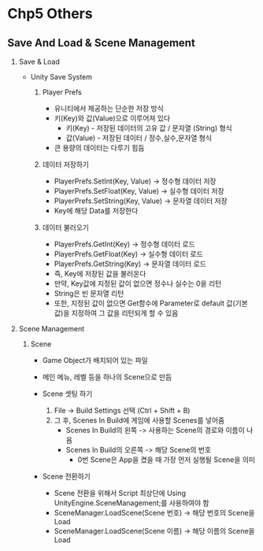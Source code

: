 ﻿# Chp5 Others

## Save And Load & Scene Management

1. Save & Load
		
	* Unity Save System
		1. Player Prefs 
			* 유니티에서 제공하는 단순한 저장 방식 
			* 키(Key)와 값(Value)으로 이루어져 있다
				* 키(Key) - 저장된 데이터의 고유 값 / 문자열 (String) 형식
				* 값(Value) - 저장된 데이터 / 정수,실수,문자열 형식
			* 큰 용량의 데이터는 다루기 힘듬

		2. 데이터 저장하기
			* PlayerPrefs.SetInt(Key, Value) -> 정수형 데이터 저장
			* PlayerPrefs.SetFloat(Key, Value) -> 실수형 데이터 저장
			* PlayerPrefs.SetString(Key, Value) -> 문자열 데이터 저장
			* Key에 해당 Data를 저장한다

		3. 데이터 불러오기
			* PlayerPrefs.GetInt(Key) -> 정수형 데이터 로드
			* PlayerPrefs.GetFloat(Key) -> 실수형 데이터 로드
			* PlayerPrefs.GetString(Key) -> 문자열 데이터 로드
			* 즉, Key에 저장된 값을 불러온다
			* 만약, Key값에 지정된 값이 없으면 정수나 실수는 0을 리턴 
			* String은 빈 문자열 리턴 
			* 또한, 지정된 값이 없으면 Get함수에 Parameter로 default 값(기본 값)을 지정하여 그 값을 리턴되게 할 수 있음

2. Scene Management	

	1. Scene
		* Game Object가 배치되어 있는 파일
		* 메인 메뉴, 레벨 등을 하나의 Scene으로 만듬 
		
		* Scene 셋팅 하기
			1. File -> Build Settings 선택 (Ctrl + Shift + B)
			2. 그 후, Scenes In Build에 게임에 사용할 Scenes를 넣어줌
				* Scenes In Build의 왼쪽 -> 사용하는 Scene의 경로와 이름이 나옴
				* Scenes In Build의 오른쪽 -> 해당 Scene의 번호
					* 0번 Scene은 App을 켰을 때 가장 먼저 실행될 Scene을 의미
	
		* Scene 전환하기
			* Scene 전환을 위해서 Script 최상단에 Using UnityEngine.SceneManagement;를 사용하여야 함 
			* SceneManager.LoadScene(Scene 번호) -> 해당 번호의 Scene을 Load
			* SceneManager.LoadScene(Scene 이름) -> 해당 이름의 Scene을 Load
 


